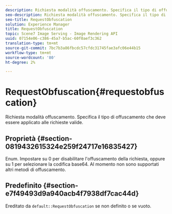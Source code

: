 ```yaml
---
description: Richiesta modalità offuscamento. Specifica il tipo di offuscamento che deve essere applicato alle richieste valide.
seo-description: Richiesta modalità offuscamento. Specifica il tipo di offuscamento che deve essere applicato alle richieste valide.
seo-title: RequestObfuscation
solution: Experience Manager
title: RequestObfuscation
topic: Scene7 Image Serving - Image Rendering API
uuid: 07154e06-c386-45a7-b5ac-60f0aef3c362
translation-type: tm+mt
source-git-commit: 7bc7b3a86fbcdc57cfdc31745fae3afc06e44b15
workflow-type: tm+mt
source-wordcount: '80'
ht-degree: 2%

---
```



# RequestObfuscation{#requestobfuscation}

Richiesta modalità offuscamento. Specifica il tipo di offuscamento che deve essere applicato alle richieste valide.

## Proprietà {#section-0819432615324e259f24717e16835427}

Enum. Impostare su 0 per disabilitare l&#39;offuscamento della richiesta, oppure su 1 per selezionare la codifica base64. Al momento non sono supportati altri metodi di offuscamento.

## Predefinito {#section-e7f49493d9a940acb4f7938df7cac44d}

Ereditato da `default::RequestObfuscation` se non definito o se vuoto.
